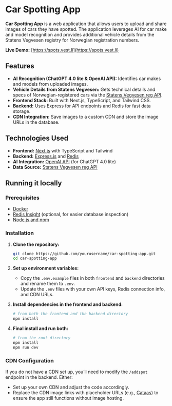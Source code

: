 # Car Spotting App

**Car Spotting App** is a web application that allows users to upload and share images of cars they have spotted. The application leverages AI for car make and model recognition and provides additional vehicle details from the Statens Vegvesen registry for Norwegian registration numbers.

**Live Demo:** [https://spots.vest.li](https://spots.vest.li)

## Features

- **AI Recognition (ChatGPT 4.0 lite & OpenAI API):** Identifies car makes and models from uploaded images.
- **Vehicle Details from Statens Vegvesen:** Gets technical details and specs of Norwegian-registered cars via the [Statens Vegvesen reg API](https://www.vegvesen.no/om-oss/om-organisasjonen/apne-data/et-utvalg-apne-data/api-for-tekniske-kjoretoyopplysninger/).
- **Frontend Stack:** Built with Next.js, TypeScript, and Tailwind CSS.
- **Backend:** Uses Express for API endpoints and Redis for fast data storage.
- **CDN Integration:** Save images to a custom CDN and store the image URLs in the database.

## Technologies Used

- **Frontend:** [Next.js](https://nextjs.org/) with TypeScript and Tailwind
- **Backend:** [Express.js](https://expressjs.com/) and [Redis](https://redis.io/)
- **AI Integration:** [OpenAI API](https://platform.openai.com/api-keys) (for ChatGPT 4.0 lite)
- **Data Source:** [Statens Vegvesen reg API](https://www.vegvesen.no/om-oss/om-organisasjonen/apne-data/et-utvalg-apne-data/api-for-tekniske-kjoretoyopplysninger/)

## Running it locally

### Prerequisites

- [Docker](https://docs.docker.com/get-docker/)
- [Redis Insight](https://redis.com/redis-enterprise/redis-insight/) (optional, for easier database inspection)
- [Node.js and npm](https://nodejs.org/)

### Installation

1. **Clone the repository:**
   ```bash
   git clone https://github.com/yourusername/car-spotting-app.git
   cd car-spotting-app
   ```

2. **Set up environment variables:**
   - Copy the `.env.example` files in both `frontend` and `backend` directories and rename them to `.env`.
   - Update the `.env` files with your own API keys, Redis connection info, and CDN URLs.

3. **Install dependencies in the frontend and backend:**
   ```bash
   # from both the frontend and the backend directory
   npm install
   ```

4. **Final install and run both:**
   ```bash
   # from the root directory
   npm install
   npm run dev
   ```

### CDN Configuration

If you do not have a CDN set up, you’ll need to modify the `/addspot` endpoint in the backend. Either:

- Set up your own CDN and adjust the code accordingly.
- Replace the CDN image links with placeholder URLs (e.g., [Cataas](https://cataas.com/cat)) to ensure the app still functions without image hosting.
